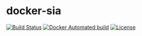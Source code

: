 # docker-sia

[![Build Status](https://travis-ci.org/mtlynch/docker-sia.svg?branch=master)](https://travis-ci.org/mtlynch/docker-sia)
[![Docker Automated build](https://img.shields.io/docker/automated/mtlynch/docker-sia.svg?maxAge=2592000)](https://hub.docker.com/r/mtlynch/docker-sia/)
[![License](http://img.shields.io/:license-mit-blue.svg?style=flat-square)](LICENSE)
